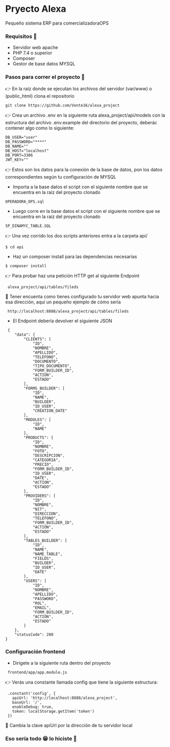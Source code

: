 #   Pryecto Alexa

Pequeño sistema ERP para comercializadoraOPS


### Requisitos 📜
- Servidor web apache
- PHP 7.4 o superior
- Composer
- Gestor de base datos MYSQL

### Pasos para correr el proyecto 🚀

👉 En la raiz donde se ejecutan los archivos del servidor (var/www)
o (public_html) clona el repositorio


```
git clone https://github.com/Vente16/alexa_project
```

👉 Crea un archivo .env en la siguiente ruta alexa_project/api/models con la estructura del archivo
.env.example del directorio del proyecto, deberác contener algo como lo
siguiente:


```
DB_USER="user"
DB_PASSWORD="****"
DB_NAME=""
DB_HOST="localhost"
DB_PORT=3306
JWT_KEY=""

```

👉 Estos son los datos para la conexión de la base de datos, pon los datos correspondientes según tu configuración de MYSQL



- Importa a la base datos el script con el siguiente nombre que se encuentra en la raiz del proyecto clonado

```
OPERADORA_OPS.sql
```

- Luego corre en la base datos el script con el siguiente nombre que se encuentra en la raiz del proyecto clonado

```
SP_DINAMYC_TABLE.SQL
```

👉 Una vez corrido los dos scripts anteriores entra a la carpeta api/

```
$ cd api
```

- Haz un composer install para las dependencias necesarias

```
$ composer install
```

👉 Para probar haz una petición HTTP get al siguiente Endpoint
```
 alexa_project/api/tables/fileds
```

📡 Tener encuenta como tienes configurado tu servidor web apunta hacia esa dirección, aquí un pequeño ejemplo de cómo sería
```
 http://localhost:8888/alexa_project/api/tables/fileds
```

- El Endpoint debería devolver el siguiente JSON

```
 {
    "data": {
        "CLIENTS": [
            "ID",
            "NOMBRE",
            "APELLIDO",
            "TELEFONO",
            "DOCUMENTO",
            "TIPO_DOCUMENTO",
            "FORM_BUILDER_ID",
            "ACTION",
            "ESTADO"
        ],
        "FORMS_BUILDER": [
            "ID",
            "NAME",
            "BUILDER",
            "ID_USER",
            "CREATION_DATE"
        ],
        "MODULES": [
            "ID",
            "NAME"
        ],
        "PRODUCTS": [
            "ID",
            "NOMBRE",
            "FOTO",
            "DESCRIPCION",
            "CATEGORIA",
            "PRECIO",
            "FORM_BUILDER_ID",
            "ID_USER",
            "DATE",
            "ACTION",
            "ESTADO"
        ],
        "PROVIDERS": [
            "ID",
            "NOMBRE",
            "NIT",
            "DIRECCION",
            "TELEFONO",
            "FORM_BUILDER_ID",
            "ACTION",
            "ESTADO"
        ],
        "TABLES_BUILDER": [
            "ID",
            "NAME",
            "NAME_TABLE",
            "FIELDS",
            "BUILDER",
            "ID_USER",
            "DATE"
        ],
        "USERS": [
            "ID",
            "NOMBRE",
            "APELLIDO",
            "PASSWORD",
            "ROL",
            "EMAIL",
            "FORM_BUILDER_ID",
            "ACTION",
            "ESTADO"
        ]
    },
    "statusCode": 200
}
```

### Configuración frontend

- Dirigete a la siguiente ruta dentro del proyecto
 ```
  frontend/app/app.module.js
```

👉 Verás una constante llamada config que tiene la siguiente estructura:


 ```
  .constant('config', {
    apiUrl: 'http://localhost:8888/alexa_project',
    baseUrl: '/',
    enableDebug: true,
    token: localStorage.getItem('token')
  })
```

👀 Cambia la clave apiUrl por la dirección de tu servidor local

### Eso sería todo 😁 lo hiciste 🎸
